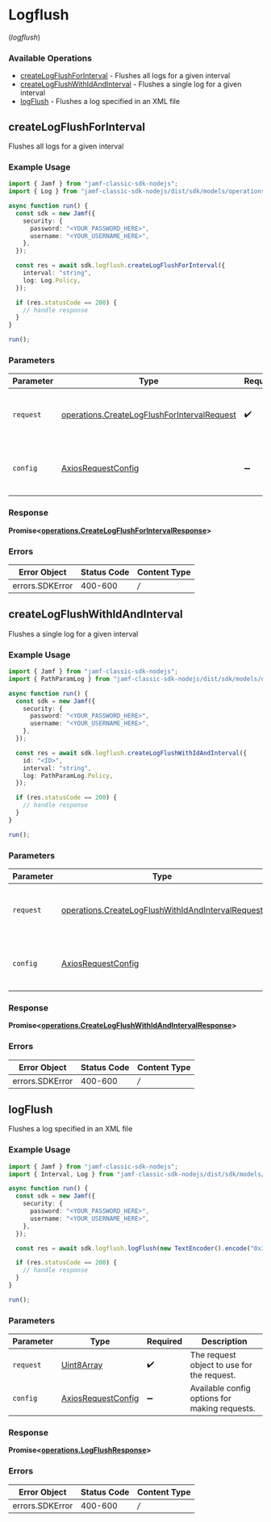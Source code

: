 # Logflush
(*logflush*)

### Available Operations

* [createLogFlushForInterval](#createlogflushforinterval) - Flushes all logs for a given interval
* [createLogFlushWithIdAndInterval](#createlogflushwithidandinterval) - Flushes a single log for a given interval
* [logFlush](#logflush) - Flushes a log specified in an XML file

## createLogFlushForInterval

Flushes all logs for a given interval

### Example Usage

```typescript
import { Jamf } from "jamf-classic-sdk-nodejs";
import { Log } from "jamf-classic-sdk-nodejs/dist/sdk/models/operations";

async function run() {
  const sdk = new Jamf({
    security: {
      password: "<YOUR_PASSWORD_HERE>",
      username: "<YOUR_USERNAME_HERE>",
    },
  });

  const res = await sdk.logflush.createLogFlushForInterval({
    interval: "string",
    log: Log.Policy,
  });

  if (res.statusCode == 200) {
    // handle response
  }
}

run();
```

### Parameters

| Parameter                                                                                                      | Type                                                                                                           | Required                                                                                                       | Description                                                                                                    |
| -------------------------------------------------------------------------------------------------------------- | -------------------------------------------------------------------------------------------------------------- | -------------------------------------------------------------------------------------------------------------- | -------------------------------------------------------------------------------------------------------------- |
| `request`                                                                                                      | [operations.CreateLogFlushForIntervalRequest](../../sdk/models/operations/createlogflushforintervalrequest.md) | :heavy_check_mark:                                                                                             | The request object to use for the request.                                                                     |
| `config`                                                                                                       | [AxiosRequestConfig](https://axios-http.com/docs/req_config)                                                   | :heavy_minus_sign:                                                                                             | Available config options for making requests.                                                                  |


### Response

**Promise<[operations.CreateLogFlushForIntervalResponse](../../sdk/models/operations/createlogflushforintervalresponse.md)>**
### Errors

| Error Object    | Status Code     | Content Type    |
| --------------- | --------------- | --------------- |
| errors.SDKError | 400-600         | */*             |

## createLogFlushWithIdAndInterval

Flushes a single log for a given interval

### Example Usage

```typescript
import { Jamf } from "jamf-classic-sdk-nodejs";
import { PathParamLog } from "jamf-classic-sdk-nodejs/dist/sdk/models/operations";

async function run() {
  const sdk = new Jamf({
    security: {
      password: "<YOUR_PASSWORD_HERE>",
      username: "<YOUR_USERNAME_HERE>",
    },
  });

  const res = await sdk.logflush.createLogFlushWithIdAndInterval({
    id: "<ID>",
    interval: "string",
    log: PathParamLog.Policy,
  });

  if (res.statusCode == 200) {
    // handle response
  }
}

run();
```

### Parameters

| Parameter                                                                                                                  | Type                                                                                                                       | Required                                                                                                                   | Description                                                                                                                |
| -------------------------------------------------------------------------------------------------------------------------- | -------------------------------------------------------------------------------------------------------------------------- | -------------------------------------------------------------------------------------------------------------------------- | -------------------------------------------------------------------------------------------------------------------------- |
| `request`                                                                                                                  | [operations.CreateLogFlushWithIdAndIntervalRequest](../../sdk/models/operations/createlogflushwithidandintervalrequest.md) | :heavy_check_mark:                                                                                                         | The request object to use for the request.                                                                                 |
| `config`                                                                                                                   | [AxiosRequestConfig](https://axios-http.com/docs/req_config)                                                               | :heavy_minus_sign:                                                                                                         | Available config options for making requests.                                                                              |


### Response

**Promise<[operations.CreateLogFlushWithIdAndIntervalResponse](../../sdk/models/operations/createlogflushwithidandintervalresponse.md)>**
### Errors

| Error Object    | Status Code     | Content Type    |
| --------------- | --------------- | --------------- |
| errors.SDKError | 400-600         | */*             |

## logFlush

Flushes a log specified in an XML file

### Example Usage

```typescript
import { Jamf } from "jamf-classic-sdk-nodejs";
import { Interval, Log } from "jamf-classic-sdk-nodejs/dist/sdk/models/shared";

async function run() {
  const sdk = new Jamf({
    security: {
      password: "<YOUR_PASSWORD_HERE>",
      username: "<YOUR_USERNAME_HERE>",
    },
  });

  const res = await sdk.logflush.logFlush(new TextEncoder().encode("0x3bDEA554dC"));

  if (res.statusCode == 200) {
    // handle response
  }
}

run();
```

### Parameters

| Parameter                                                    | Type                                                         | Required                                                     | Description                                                  |
| ------------------------------------------------------------ | ------------------------------------------------------------ | ------------------------------------------------------------ | ------------------------------------------------------------ |
| `request`                                                    | [Uint8Array](../../models/.md)                               | :heavy_check_mark:                                           | The request object to use for the request.                   |
| `config`                                                     | [AxiosRequestConfig](https://axios-http.com/docs/req_config) | :heavy_minus_sign:                                           | Available config options for making requests.                |


### Response

**Promise<[operations.LogFlushResponse](../../sdk/models/operations/logflushresponse.md)>**
### Errors

| Error Object    | Status Code     | Content Type    |
| --------------- | --------------- | --------------- |
| errors.SDKError | 400-600         | */*             |
